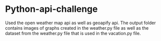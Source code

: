 # Python-api-challenge
Used the open weather map api as well as geoapify api. The output folder contains images of graphs created in the  weather.py file as well as the dataset from the weather.py file that is used in the vacation.py file. 

